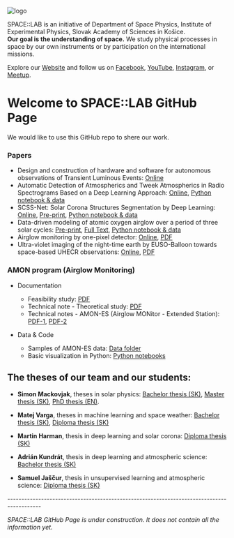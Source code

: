 ![logo](/images/SPACE-LAB_logotyp.png)

SPACE::LAB is an initiative of Department of Space Physics, Institute of Experimental Physics, Slovak Academy of Sciences in Košice.  
**Our goal is the understanding of space.**
We study physical processes in space by our own instruments or by participation on the international missions. 

Explore our [Website](http://www.space-lab.sk/) and follow us on [Facebook](https://www.facebook.com/spacelabsk), [YouTube](https://www.youtube.com/channel/UCEwFN_Oja3aLrm-XGw3wvEQ), [Instagram](https://www.instagram.com/space.lab.sk/), or [Meetup](https://www.meetup.com/SPACE-TALK/).

# Welcome to SPACE::LAB GitHub Page

We would like to use this GitHub repo to shere our work.


### Papers

- Design and construction of hardware and software for autonomous observations of Transient Luminous Events: [Online](https://doi.org/10.1088/1748-0221/16/12/T12016)
- Automatic Detection of Atmospherics and Tweek Atmospherics in Radio Spectrograms Based on a Deep Learning Approach: [Online](https://doi.org/10.1029/2021EA002007), [Python notebook & data](https://github.com/space-lab-sk/tweeks_detection)
- SCSS-Net: Solar Corona Structures Segmentation by Deep Learning: [Online](https://doi.org/10.1093/mnras/stab2536), [Pre-print](https://doi.org/10.48550/arXiv.2109.10834), [Python notebook & data](https://github.com/space-lab-sk/scss-net)
- Data-driven modeling of atomic oxygen airglow over a period of three solar cycles: [Pre-print](https://www.essoar.org/doi/abs/10.1002/essoar.10505187.2), [Full Text](https://agupubs.onlinelibrary.wiley.com/doi/epdf/10.1029/2020JA028991), [Python notebook & data](https://github.com/space-lab-sk/airglow_data-driven_model)
- Airglow monitoring by one-pixel detector: [Online](https://doi.org/10.1016/j.nima.2018.12.073), [PDF](/papers/Mackovjak_2019.pdf)
- Ultra-violet imaging of the night-time earth by EUSO-Balloon towards space-based UHECR observations: [Online](https://doi.org/10.1016/j.astropartphys.2018.10.008), [PDF](/papers/JEM-EUSO_Mackovjak-Shinozaki_2019.pdf)



### AMON program (Airglow Monitoring)
- Documentation
    * Feasibility study: [PDF](https://github.com/space-lab-sk/amon-es/blob/master/documentation/2018_SK1-05_Final_report.pdf)
    * Technical note - Theoretical study: [PDF](https://github.com/space-lab-sk/amon-es/blob/master/documentation/2019_SK2-09_TN-TS.pdf)
    * Technical notes - AMON-ES (Airglow MONitor - Extended Station): [PDF-1](https://github.com/space-lab-sk/amon-es/blob/master/documentation/2019_SK2-09_TN1-AE.pdf), [PDF-2](https://github.com/space-lab-sk/amon-es/blob/master/documentation/2020_SK2-09_TN2-AE.pdf)
    
- Data & Code
    * Samples of AMON-ES data: [Data folder](https://github.com/space-lab-sk/amon-es/tree/master/data_samples)
    * Basic visualization in Python: [Python notebooks](https://github.com/space-lab-sk/amon-es/tree/master/python_notebooks)
    

## The theses of our team and our students:
- **Simon Mackovjak**, theses in solar physics: [Bachelor thesis (SK)](/pdfs/mackovjak_2008_bc_praca.pdf), [Master thesis (SK)](/pdfs/mackovjak_2010_diplomova_praca.pdf), [PhD thesis (EN)](/pdfs/mackovjak_2014_phd_thesis.pdf). 
- **Matej Varga**, theses in machine learning and space weather: [Bachelor thesis (SK)](/pdfs/2020_Matej_Varga-Bc_praca-ML_airglow.pdf), [Diploma thesis (SK)](/pdfs/2022_Matej_Varga-DP-Ionosfericke_scintilacie.pdf)

- **Martin Harman**, thesis in deep learning and solar corona: [Diploma thesis (SK)](/pdfs/2021_Martin_Harman-DP_SCSS-net.pdf)
- **Adrián Kundrát**, thesis in deep learning and atmospheric science: [Bachelor thesis (SK)](/pdfs/2021_Adrian_Kundrat-BP-Tweeks_detection.pdf)
- **Samuel Jaščur**, thesis in unsupervised learning and atmospheric science: [Diploma thesis (SK)](/pdfs/2022_Samuel_Jascur-DP-Nekontrolovane_ucenie.pdf)

*------------------------------------------------------------------------------------------*

*SPACE::LAB GitHub Page is under construction. It does not contain all the information yet.*
